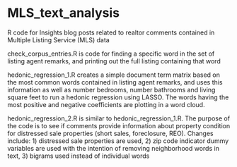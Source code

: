# MLS_text_analysis
R code for Insights blog posts related to realtor comments contained in Multiple Listing Service (MLS) data

check_corpus_entries.R is code for finding a specific word in the set of listing agent remarks, and printing out the full listing containing that word

hedonic_regression_1.R creates a simple document term matrix based on the most common words contained in listing agent remarks, and uses this information as well as number bedrooms, number bathrooms and living square feet to run a hedonic regression using LASSO.  The words having the most positive and negative coefficients are plotting in a word cloud.

hedonic_regression_2.R is similar to hedonic_regression_1.R.  The purpose of the code is to see if comments provide information about property condition for distressed sale properties (short sales, foreclosure, REO).   Changes include:  1) distressed sale properties are used, 2) zip code indicator dummy variables are used with the intention of removing neighborhood words in text, 3) bigrams used instead of individual words
